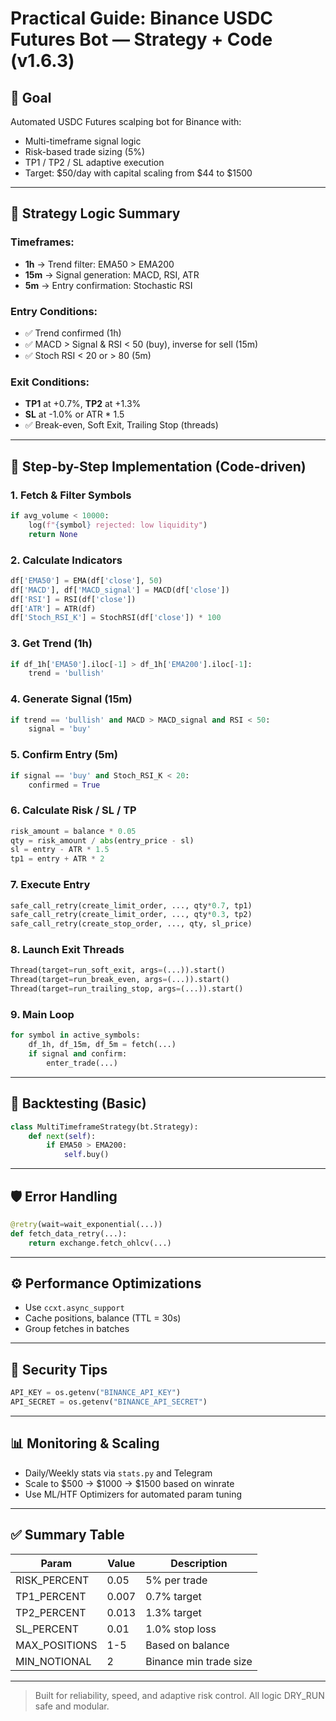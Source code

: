 # Practical Guide: Binance USDC Futures Bot — Strategy + Code (v1.6.3)

## 🎯 Goal

Automated USDC Futures scalping bot for Binance with:

- Multi-timeframe signal logic
- Risk-based trade sizing (5%)
- TP1 / TP2 / SL adaptive execution
- Target: $50/day with capital scaling from $44 to $1500

---

## 📐 Strategy Logic Summary

### Timeframes:

- **1h** → Trend filter: EMA50 > EMA200
- **15m** → Signal generation: MACD, RSI, ATR
- **5m** → Entry confirmation: Stochastic RSI

### Entry Conditions:

- ✅ Trend confirmed (1h)
- ✅ MACD > Signal & RSI < 50 (buy), inverse for sell (15m)
- ✅ Stoch RSI < 20 or > 80 (5m)

### Exit Conditions:

- **TP1** at +0.7%, **TP2** at +1.3%
- **SL** at -1.0% or ATR \* 1.5
- ✅ Break-even, Soft Exit, Trailing Stop (threads)

---

## 🧩 Step-by-Step Implementation (Code-driven)

### 1. Fetch & Filter Symbols

```python
if avg_volume < 10000:
    log(f"{symbol} rejected: low liquidity")
    return None
```

### 2. Calculate Indicators

```python
df['EMA50'] = EMA(df['close'], 50)
df['MACD'], df['MACD_signal'] = MACD(df['close'])
df['RSI'] = RSI(df['close'])
df['ATR'] = ATR(df)
df['Stoch_RSI_K'] = StochRSI(df['close']) * 100
```

### 3. Get Trend (1h)

```python
if df_1h['EMA50'].iloc[-1] > df_1h['EMA200'].iloc[-1]:
    trend = 'bullish'
```

### 4. Generate Signal (15m)

```python
if trend == 'bullish' and MACD > MACD_signal and RSI < 50:
    signal = 'buy'
```

### 5. Confirm Entry (5m)

```python
if signal == 'buy' and Stoch_RSI_K < 20:
    confirmed = True
```

### 6. Calculate Risk / SL / TP

```python
risk_amount = balance * 0.05
qty = risk_amount / abs(entry_price - sl)
sl = entry - ATR * 1.5
tp1 = entry + ATR * 2
```

### 7. Execute Entry

```python
safe_call_retry(create_limit_order, ..., qty*0.7, tp1)
safe_call_retry(create_limit_order, ..., qty*0.3, tp2)
safe_call_retry(create_stop_order, ..., qty, sl_price)
```

### 8. Launch Exit Threads

```python
Thread(target=run_soft_exit, args=(...)).start()
Thread(target=run_break_even, args=(...)).start()
Thread(target=run_trailing_stop, args=(...)).start()
```

### 9. Main Loop

```python
for symbol in active_symbols:
    df_1h, df_15m, df_5m = fetch(...)
    if signal and confirm:
        enter_trade(...)
```

---

## 🧪 Backtesting (Basic)

```python
class MultiTimeframeStrategy(bt.Strategy):
    def next(self):
        if EMA50 > EMA200:
            self.buy()
```

---

## 🛡️ Error Handling

```python
@retry(wait=wait_exponential(...))
def fetch_data_retry(...):
    return exchange.fetch_ohlcv(...)
```

---

## ⚙️ Performance Optimizations

- Use `ccxt.async_support`
- Cache positions, balance (TTL = 30s)
- Group fetches in batches

---

## 🔐 Security Tips

```python
API_KEY = os.getenv("BINANCE_API_KEY")
API_SECRET = os.getenv("BINANCE_API_SECRET")
```

---

## 📊 Monitoring & Scaling

- Daily/Weekly stats via `stats.py` and Telegram
- Scale to $500 → $1000 → $1500 based on winrate
- Use ML/HTF Optimizers for automated param tuning

---

## ✅ Summary Table

| Param         | Value | Description            |
| ------------- | ----- | ---------------------- |
| RISK_PERCENT  | 0.05  | 5% per trade           |
| TP1_PERCENT   | 0.007 | 0.7% target            |
| TP2_PERCENT   | 0.013 | 1.3% target            |
| SL_PERCENT    | 0.01  | 1.0% stop loss         |
| MAX_POSITIONS | 1-5   | Based on balance       |
| MIN_NOTIONAL  | 2     | Binance min trade size |

---

> Built for reliability, speed, and adaptive risk control. All logic DRY_RUN safe and modular.
